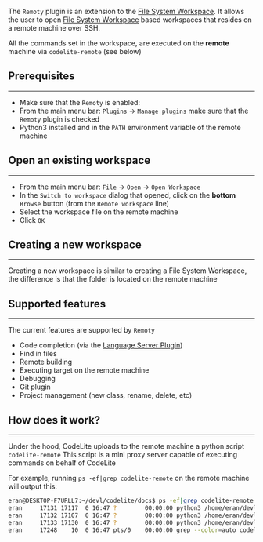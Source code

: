 The `Remoty` plugin is an extension to the [File System Workspace][1]. It allows the user to open 
[File System Workspace][1] based workspaces that resides on a remote machine over SSH.

All the commands set in the workspace, are executed on the **remote** machine via `codelite-remote` (see below)

## Prerequisites
---

* Make sure that the `Remoty` is enabled:
* From the main menu bar: `Plugins` &#8594; `Manage plugins` make sure that the `Remoty` plugin is checked
* Python3 installed and in the `PATH` environment variable of the remote machine
## Open an existing workspace
---

* From the main menu bar: `File` &#8594; `Open` &#8594; `Open Workspace`
* In the `Switch to workspace` dialog that opened, click on the **bottom** `Browse` button (from the `Remote workspace` line)
* Select the workspace file on the remote machine
* Click `OK`

## Creating a new workspace
---

Creating a new workspace is similar to creating a File System Workspace, the difference is that
the folder is located on the remote machine

## Supported features
---

The current features are supported by `Remoty`

- Code completion (via the [Language Server Plugin][2])
- Find in files
- Remote building
- Executing target on the remote machine
- Debugging
- Git plugin
- Project management (new class, rename, delete, etc)

## How does it work?
---

Under the hood, CodeLite uploads to the remote machine a python script `codelite-remote`
This script is a mini proxy server capable of executing commands on behalf of CodeLite

For example, running `ps -ef|grep codelite-remote` on the remote machine will output this:

```bash
eran@DESKTOP-F7URLL7:~/devl/codelite/docs$ ps -ef|grep codelite-remote
eran     17131 17117  0 16:47 ?        00:00:00 python3 /home/eran/devl/codelite/docs/.codelite/codelite-remote --context finder
eran     17132 17107  0 16:47 ?        00:00:00 python3 /home/eran/devl/codelite/docs/.codelite/codelite-remote --context builder
eran     17133 17130  0 16:47 ?        00:00:00 python3 /home/eran/devl/codelite/docs/.codelite/codelite-remote --context git
eran     17248    10  0 16:47 pts/0    00:00:00 grep --color=auto codelite-remote
```

 [1]: /workspaces/file_system
 [2]: /plugins/lsp
